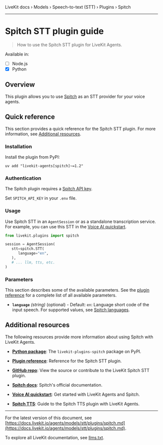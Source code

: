 LiveKit docs › Models › Speech-to-text (STT) › Plugins › Spitch

---

# Spitch STT plugin guide

> How to use the Spitch STT plugin for LiveKit Agents.

Available in:
- [ ] Node.js
- [x] Python

## Overview

This plugin allows you to use [Spitch](https://spitch.app/) as an STT provider for your voice agents.

## Quick reference

This section provides a quick reference for the Spitch STT plugin. For more information, see [Additional resources](#additional-resources).

### Installation

Install the plugin from PyPI:

```shell
uv add "livekit-agents[spitch]~=1.2"

```

### Authentication

The Spitch plugin requires a [Spitch API key](https://studio.spitch.app/api/keys).

Set `SPITCH_API_KEY` in your `.env` file.

### Usage

Use Spitch STT in an `AgentSession` or as a standalone transcription service. For example, you can use this STT in the [Voice AI quickstart](https://docs.livekit.io/agents/start/voice-ai.md).

```python
from livekit.plugins import spitch

session = AgentSession(
   stt=spitch.STT(
      language="en",
   ),
   # ... llm, tts, etc.
)

```

### Parameters

This section describes some of the available parameters. See the [plugin reference](https://docs.livekit.io/reference/python/v1/livekit/plugins/spitch/index.html.md#livekit.plugins.spitch.STT) for a complete list of all available parameters.

- **`language`** _(string)_ (optional) - Default: `en`: Language short code of the input speech. For supported values, see [Spitch languages](https://docs.spitch.app/concepts/languages).

## Additional resources

The following resources provide more information about using Spitch with LiveKit Agents.

- **[Python package](https://pypi.org/project/livekit-plugins-spitch/)**: The `livekit-plugins-spitch` package on PyPI.

- **[Plugin reference](https://docs.livekit.io/reference/python/v1/livekit/plugins/spitch/index.html.md#livekit.plugins.spitch.STT)**: Reference for the Spitch STT plugin.

- **[GitHub repo](https://github.com/livekit/agents/tree/main/livekit-plugins/livekit-plugins-spitch)**: View the source or contribute to the LiveKit Spitch STT plugin.

- **[Spitch docs](https://docs.spitch.app/)**: Spitch's official documentation.

- **[Voice AI quickstart](https://docs.livekit.io/agents/start/voice-ai.md)**: Get started with LiveKit Agents and Spitch.

- **[Spitch TTS](https://docs.livekit.io/agents/models/tts/plugins/spitch.md)**: Guide to the Spitch TTS plugin with LiveKit Agents.

---


For the latest version of this document, see [https://docs.livekit.io/agents/models/stt/plugins/spitch.md](https://docs.livekit.io/agents/models/stt/plugins/spitch.md).

To explore all LiveKit documentation, see [llms.txt](https://docs.livekit.io/llms.txt).